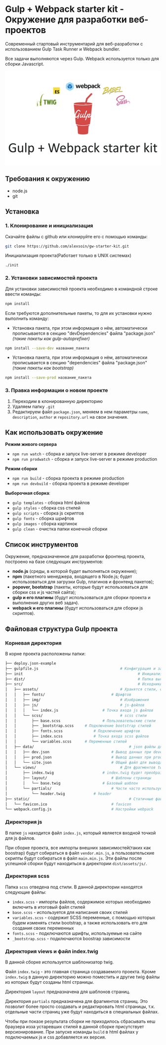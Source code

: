 # Gulp + Webpack starter kit - Окружение для разработки веб-проектов
Современный стартовый инструментарий для веб-разработки с использованием Gulp Task Runner и Webpack bundler.

Все задачи выполняются через Gulp. Webpack используется только для сборки Javascript.

![](src/assets/img/gwst.png)

## Требования к окружению
-	node.js
-	git

## Установка

### 1. Клонирование и инициализация
Скачайте файлы с github или клонируйте его c помощью команды:

```bash
git clone https://github.com/alexsoin/gw-starter-kit.git
```

Инициализация проекта(Работает только в UNIX системах)

```bash
./init
```

### 2. Установки зависимостей проекта
Для установки зависимостей проекта необходимо в командной строке ввести команды:
```bash
npm install
```

Если требуются дополнительные пакеты, то для их установки нужно выполнить команду:

- Установка пакета, при этом информация о нём, автоматически прописывается в секцию "devDependencies" файла "package.json" *(такие пакеты как gulp-autoprefixer)*
```bash
npm install --save-dev название_пакета
```

- Установка пакета, при этом информация о нём, автоматически прописывается в секцию "dependencies" файла "package.json" *(такие пакеты как bootstrap)*
```bash
npm install --save-prod название_пакета
```

### 3. Правка информации о новом проекте

1. Переходим в клонированную директорию
2. Удаляем папку `.git`
3. Редактируем файл `package.json`, меняем в нем параметры `name`, `description`, `author` и `repository.url` на свои значения.

## Как использовать окружение
**Режим живого сервера**
- `npm run watch`       - сборка и запуск live-server в режиме developer
- `npm run prodwatch`   - сборка и запуск live-server в режиме production

**Режим сборки**
- `npm run build`       - сборка проекта в режиме production
- `npm run devbuild`    - сборка проекта в режиме developer

**Выборочная сборка**:
- `gulp templates`   - сборка html файлов
- `gulp styles`      - сборка css стилей
- `gulp scripts`     - сборка js скриптов
- `gulp fonts`       - сборка шрифтов
- `gulp images`      - сборка картинок
- `gulp clean`       - очистка папки конечной сборки

## Список инструментов

Окружение, предназначенное для разработки фронтенд проекта, построено на базе следующих инструментов:

- **node.js** (среды, в которой будет выполняться окружение);
- **npm** (пакетного менеджера, входящего в Node.js; будет использоваться для загрузки Gulp, плагинов и фронтенд пакетов);
- **popover, bootstrap** (пакеты, которые будут использоваться для сборки css и js частей сайта);
- **gulp и его плагины** (будут использоваться для сборки проекта и выполнения других веб задач).
- **webpack и его плагины** (будут использоваться для сборки js скриптов).

## Файловая структура Gulp проекта

### Корневая директория
В корне проекта расположены папки:

```bash
├── deploy.json-example
├── gulpfile.js										# Конфигурация и задачи Gulpfile
├── init													# Инициализатор проекта
├── dist/													# Папка выгрузки проекта
├── src/													# Исходники
│   ├── assets/										# Хранятся стили, скрипты и тд
│   │   ├── fonts/								# Шрифтов
│   │   ├── img/									# Изображения
│   │   ├── js/										# js-файлов
│   │   │   └── index.js					# Точка входа js файлов
│   │   └── scss/									# scss стили
│   │       ├── base.scss					# Пользовательские стили
│   │       ├── _bootstrap.scss		# Подключение bootstrap стилей
│   │       ├── fonts.scss				# Подключение шрифтов
│   │       ├── index.scss				# Точка входа scss файлов
│   │       └── variables.scss		# Переменные стилей
│   ├── data/											# json файлы для вывода данных при разработке
│   │   ├── dev.json							# Вывод данных при develop разработке
│   │   ├── prod.json							# Вывод данных при production разработке
│   │   └── site.json							# Общий файл для вывода данных
│   └── views/										# Для фрагментов twig файлов
│       ├── index.twig						# index.twig будет преобразован в index.html страницу
│       ├── layout/								# Шаблоны страницы
│       │   └── base.twig					# Базовый шаблон
│       └── partials/							# Части часто используемого кода на страницах
│           └── header.twig				# header
├── static/												# Статичные файлы, которые будут просто перенесены в dist
│   └── favicon.ico								# favicon
└── webpack.config.js							# Настройки webpack
```

### Директория js

В папке `js` находится файл `index.js`, который является входной точкой для js файлов.

При сборке проекта, все импорты внешних зависимостей(таких как boostrap) будут собираться в файл `vendor.min.js`, а пользовательские скрипты будут собираться в файл `main.min.js`. Эти файлы после успешной сборки будут находиться в директории `dist/assets/js/`.

### Директория scss

Папка `scss` отведена под стили. В данной директории находятся следующие файлы:

- `index.scss` - импорты файлов, содержимое которых необходимо включить в итоговый файл стилей
- `base.scss` - используется для написания своих стилей
- `variables.scss` - содержит SCSS переменные, с помощью которых будем изменять стили bootstrap, а также использовать его для создания своих переменных
- `fonts.scss` - подключаются шрифты, используемые на сайте
- `_bootstrap.scss` - подключаются boostrap зависимости

### Директория views и файл index.twig

В данной сборке используется шаблонизатор twig.

Файл `index.twig` - это главная страница создаваемого проекта. Кроме `index.twig` в данную директорию можно поместить и другие twig файлы из которых будут созданы html страницы.

Директория `layout` предназначена для шаблонов страниц.

Директория `partials` предназначена для фрагментов страниц. Это позволит более просто создавать и редактировать html страницы, т.к. отдельные части страниц уже будут находиться в специальных файлах.

Чтобы при показе результата сборки не приходилось сбрасывать кеш браузера изза устаревших стилей в данной сборке присутствует версионирование. При запуске команды `build` в html файлах у подключаемых js и css добавляется их версия.

